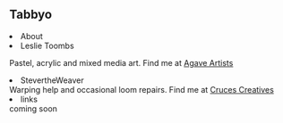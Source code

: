 ## Tabbyo


<li>About</li>

<li>Leslie Toombs</li>

Pastel, acrylic and mixed media art. Find me at <a href="https://agaveartists.com">Agave Artists</a>

<li>StevertheWeaver</li>
  Warping help and occasional loom repairs. Find me at <a href="https://CrucesCreatives.org">Cruces Creatives</a>

<li>links</li>
coming soon
